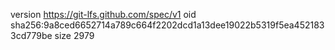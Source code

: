 version https://git-lfs.github.com/spec/v1
oid sha256:9a8ced6652714a789c664f2202dcd1a13dee19022b5319f5ea4521833cd779be
size 2979
